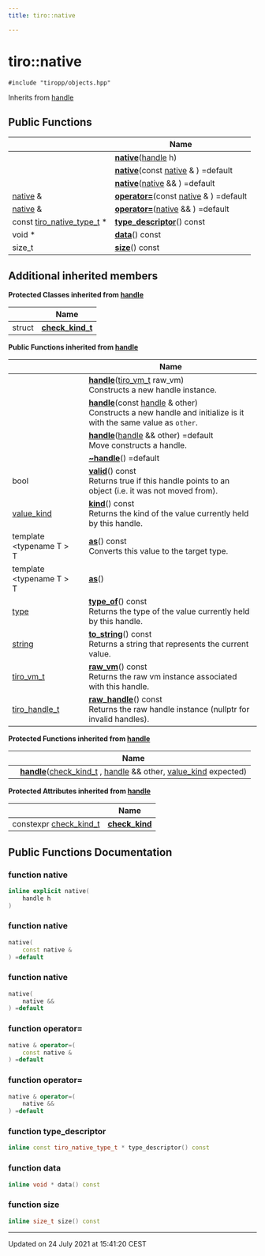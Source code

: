 ```yaml
---
title: tiro::native

---
```


# tiro::native






`#include "tiropp/objects.hpp"`

Inherits from [handle](/docs/api/classes/classtiro_1_1handle)

## Public Functions

|                | Name           |
| -------------- | -------------- |
| | **[native](/docs/api/classes/classtiro_1_1native#function-native)**([handle](/docs/api/classes/classtiro_1_1handle) h) |
| | **[native](/docs/api/classes/classtiro_1_1native#function-native)**(const [native](/docs/api/classes/classtiro_1_1native) & ) =default |
| | **[native](/docs/api/classes/classtiro_1_1native#function-native)**([native](/docs/api/classes/classtiro_1_1native) && ) =default |
| [native](/docs/api/classes/classtiro_1_1native) & | **[operator=](/docs/api/classes/classtiro_1_1native#function-operator=)**(const [native](/docs/api/classes/classtiro_1_1native) & ) =default |
| [native](/docs/api/classes/classtiro_1_1native) & | **[operator=](/docs/api/classes/classtiro_1_1native#function-operator=)**([native](/docs/api/classes/classtiro_1_1native) && ) =default |
| const [tiro_native_type_t](/docs/api/files/objects_8h#typedef-tiro_native_type_t) * | **[type_descriptor](/docs/api/classes/classtiro_1_1native#function-type_descriptor)**() const |
| void * | **[data](/docs/api/classes/classtiro_1_1native#function-data)**() const |
| size_t | **[size](/docs/api/classes/classtiro_1_1native#function-size)**() const |

## Additional inherited members

**Protected Classes inherited from [handle](/docs/api/classes/classtiro_1_1handle)**

|                | Name           |
| -------------- | -------------- |
| struct | **[check_kind_t](/docs/api/classes/structtiro_1_1handle_1_1check__kind__t)**  |

**Public Functions inherited from [handle](/docs/api/classes/classtiro_1_1handle)**

|                | Name           |
| -------------- | -------------- |
| | **[handle](/docs/api/classes/classtiro_1_1handle#function-handle)**([tiro_vm_t](/docs/api/files/def_8h#typedef-tiro_vm_t) raw_vm)<br>Constructs a new handle instance.  |
| | **[handle](/docs/api/classes/classtiro_1_1handle#function-handle)**(const [handle](/docs/api/classes/classtiro_1_1handle) & other)<br>Constructs a new handle and initialize is it with the same value as `other`.  |
| | **[handle](/docs/api/classes/classtiro_1_1handle#function-handle)**([handle](/docs/api/classes/classtiro_1_1handle) && other) =default<br>Move constructs a handle.  |
| | **[~handle](/docs/api/classes/classtiro_1_1handle#function-~handle)**() =default |
| bool | **[valid](/docs/api/classes/classtiro_1_1handle#function-valid)**() const<br>Returns true if this handle points to an object (i.e. it was not moved from).  |
| [value_kind](/docs/api/namespaces/namespacetiro#enum-value_kind) | **[kind](/docs/api/classes/classtiro_1_1handle#function-kind)**() const<br>Returns the kind of the value currently held by this handle.  |
| template <typename T \> <br>T | **[as](/docs/api/classes/classtiro_1_1handle#function-as)**() const<br>Converts this value to the target type.  |
| template <typename T \> <br>T | **[as](/docs/api/classes/classtiro_1_1handle#function-as)**() |
| [type](/docs/api/classes/classtiro_1_1type) | **[type_of](/docs/api/classes/classtiro_1_1handle#function-type_of)**() const<br>Returns the type of the value currently held by this handle.  |
| [string](/docs/api/classes/classtiro_1_1string) | **[to_string](/docs/api/classes/classtiro_1_1handle#function-to_string)**() const<br>Returns a string that represents the current value.  |
| [tiro_vm_t](/docs/api/files/def_8h#typedef-tiro_vm_t) | **[raw_vm](/docs/api/classes/classtiro_1_1handle#function-raw_vm)**() const<br>Returns the raw vm instance associated with this handle.  |
| [tiro_handle_t](/docs/api/files/def_8h#typedef-tiro_handle_t) | **[raw_handle](/docs/api/classes/classtiro_1_1handle#function-raw_handle)**() const<br>Returns the raw handle instance (nullptr for invalid handles).  |

**Protected Functions inherited from [handle](/docs/api/classes/classtiro_1_1handle)**

|                | Name           |
| -------------- | -------------- |
| | **[handle](/docs/api/classes/classtiro_1_1handle#function-handle)**([check_kind_t](/docs/api/classes/structtiro_1_1handle_1_1check__kind__t) , [handle](/docs/api/classes/classtiro_1_1handle) && other, [value_kind](/docs/api/namespaces/namespacetiro#enum-value_kind) expected) |

**Protected Attributes inherited from [handle](/docs/api/classes/classtiro_1_1handle)**

|                | Name           |
| -------------- | -------------- |
| constexpr [check_kind_t](/docs/api/classes/structtiro_1_1handle_1_1check__kind__t) | **[check_kind](/docs/api/classes/classtiro_1_1handle#variable-check_kind)**  |


## Public Functions Documentation

### function native

```cpp
inline explicit native(
    handle h
)
```


### function native

```cpp
native(
    const native & 
) =default
```


### function native

```cpp
native(
    native && 
) =default
```


### function operator=

```cpp
native & operator=(
    const native & 
) =default
```


### function operator=

```cpp
native & operator=(
    native && 
) =default
```


### function type_descriptor

```cpp
inline const tiro_native_type_t * type_descriptor() const
```


### function data

```cpp
inline void * data() const
```


### function size

```cpp
inline size_t size() const
```


-------------------------------

Updated on 24 July 2021 at 15:41:20 CEST